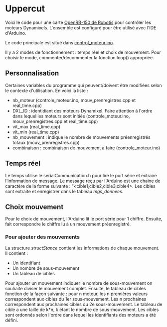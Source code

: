 # Uppercut
Voici le code pour une carte [OpenRB-150 de Robotis](https://emanual.robotis.com/docs/en/parts/controller/openrb-150/) pour contrôler les moteurs Dynamixels. L'ensemble est configuré pour être utilisé avec l'IDE d'Arduino.

Le code principale est situé dans [control_moteur.ino](https://github.com/ThomasMaher027/Uppercut/blob/main/Arduino/ArduinoIDE/controle_moteur/controle_moteur.ino).

Il y a 2 modes de fonctionnement : temps réel et choix de mouvement. Pour choisir le mode, commenter/décommenter la fonction loop() appropriée.

## Personnalisation
Certaines variables du programme qui peuvent/doivent être modifiées selon le contexte d'utilisation. En voici la liste :
- nb_moteur (controle_moteur.ino, mouv_prenregistres.cpp et real_time.cpp)
- DXL_ID : identidiant des moteurs Dynamixel. Faire attention à l'ordre dans lequel les moteurs sont initiés (controle_moteur.ino, mouv_prenregistres.cpp et real_time.cpp)
- vit_max (real_time.cpp)
- vit_min (real_time.cpp)
- nb_mouvement : indique le nombre de mouvements préenregistrés totaux (mouv_prenregistres.cpp)
- combinaison : combinaison de mouvement à faire (controle_moteur.ino)

## Temps réel
Le temps utilise le serialCommunication.h pour lire le port série et extraire l'information de message. Le message reçu par l'Arduino est une chaine de caractère de la forme suivante : "<cible1,cible2,cible3,cible4>. Les cibles sont extraite et enregistrer dans le tableau _mgs_donnees_.

## Choix mouvement
Pour le choix de mouvement, l'Arduino lit le port série pour 1 chiffre. Ensuite, fait correspondre le chiffre lu à un mouvement préenregistré.

### Pour ajouter des mouvements
La structure _structStance_ contient les informations de chaque mouvement. Il contient : 
- Un identifiant
- Un nombre de sous-mouvement
- Un tableau de cibles

Pour ajouter un mouvement indiquer le nombre de sous-mouvement on souhaite diviser le mouvement complet. Ensuite, le tableau de cibles fonction de la façon suivante : pour n moteur, les n premières valeurs correspondent aux cibles du 1er sous-mouvement. Les n prochaines correspondent aux prochaines cibles du 2e sous-mouvement. Le tableau de cible a une taille de k*n, k étant le nombre de sous-mouvement. Les cibles sont ordonnés selon l'ordre dans lequel les identifiants des moteurs a été défini.

